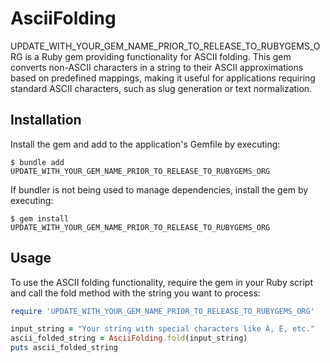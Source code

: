# AsciiFolding

UPDATE_WITH_YOUR_GEM_NAME_PRIOR_TO_RELEASE_TO_RUBYGEMS_ORG is a Ruby gem providing functionality for ASCII folding. This gem converts non-ASCII characters in a string to their ASCII approximations based on predefined mappings, making it useful for applications requiring standard ASCII characters, such as slug generation or text normalization.

## Installation

Install the gem and add to the application's Gemfile by executing:

    $ bundle add UPDATE_WITH_YOUR_GEM_NAME_PRIOR_TO_RELEASE_TO_RUBYGEMS_ORG

If bundler is not being used to manage dependencies, install the gem by executing:

    $ gem install UPDATE_WITH_YOUR_GEM_NAME_PRIOR_TO_RELEASE_TO_RUBYGEMS_ORG

## Usage

To use the ASCII folding functionality, require the gem in your Ruby script and call the fold method with the string you want to process:

```ruby
require 'UPDATE_WITH_YOUR_GEM_NAME_PRIOR_TO_RELEASE_TO_RUBYGEMS_ORG'

input_string = "Your string with special characters like À, É, etc."
ascii_folded_string = AsciiFolding.fold(input_string)
puts ascii_folded_string
```
